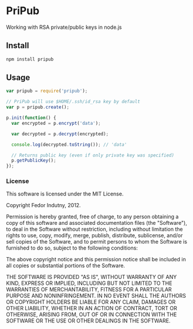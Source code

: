 # PriPub

Working with RSA private/public keys in node.js

## Install

```bash
npm install pripub
```

## Usage

```javascript
var pripub = require('pripub');

// PriPub will use $HOME/.ssh/id_rsa key by default
var p = pripub.create();

p.init(function() {
  var encrypted = p.encrypt('data');

  var decrypted = p.decrypt(encrypted);

  console.log(decrypted.toString()); // 'data'

  // Returns public key (even if only private key was specified)
  p.getPublicKey();
});
```

### License

This software is licensed under the MIT License.

Copyright Fedor Indutny, 2012.

Permission is hereby granted, free of charge, to any person obtaining a
copy of this software and associated documentation files (the
"Software"), to deal in the Software without restriction, including
without limitation the rights to use, copy, modify, merge, publish,
distribute, sublicense, and/or sell copies of the Software, and to permit
persons to whom the Software is furnished to do so, subject to the
following conditions:

The above copyright notice and this permission notice shall be included
in all copies or substantial portions of the Software.

THE SOFTWARE IS PROVIDED "AS IS", WITHOUT WARRANTY OF ANY KIND, EXPRESS
OR IMPLIED, INCLUDING BUT NOT LIMITED TO THE WARRANTIES OF
MERCHANTABILITY, FITNESS FOR A PARTICULAR PURPOSE AND NONINFRINGEMENT. IN
NO EVENT SHALL THE AUTHORS OR COPYRIGHT HOLDERS BE LIABLE FOR ANY CLAIM,
DAMAGES OR OTHER LIABILITY, WHETHER IN AN ACTION OF CONTRACT, TORT OR
OTHERWISE, ARISING FROM, OUT OF OR IN CONNECTION WITH THE SOFTWARE OR THE
USE OR OTHER DEALINGS IN THE SOFTWARE.
